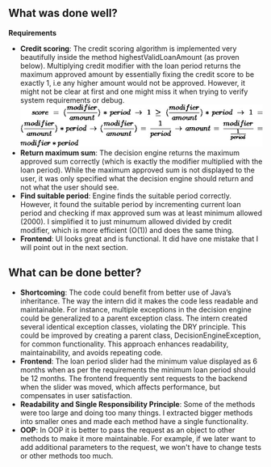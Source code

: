 ## What was done well?

**Requirements**
- **Credit scoring**: The credit scoring algorithm is implemented very beautifully inside the method highestValidLoanAmount (as proven below). Multiplying credit modifier with the loan period returns the maximum approved amount by essentially fixing the credit score to be exactly 1, i.e any higher amount would not be approved. However, it might not be clear at first and one might miss it when trying to verify system requirements or debug. <br> ![img.png](img.png)
- **Return maximum sum**: The decision engine returns the maximum approved sum correctly (which is exactly the modifier multiplied with the loan period). While the maximum approved sum is not displayed to the user, it was only specified what the decision engine should return and not what the user should see.
- **Find suitable period**: Engine finds the suitable period correctly. However, it found the suitable period by incrementing current loan period and checking if max approved sum was at least minimum allowed (2000). I simplified it to just minumum allowed divided by credit modifier, which is more efficient (O(1)) and does the same thing.
- **Frontend**: UI looks great and is functional. It did have one mistake that I will point out in the next section. 
## What can be done better?

- **Shortcoming**: The code could benefit from better use of Java’s inheritance. The way the intern did it makes the code less readable and maintainable. For instance, multiple exceptions in the decision engine could be generalized to a parent exception class. The intern created several identical exception classes, violating the DRY principle. This could be improved by creating a parent class, DecisionEngineException, for common functionality. This approach enhances readability, maintainability, and avoids repeating code.  
- **Frontend**: The loan period slider had the minimum value displayed as 6 months when as per the requirements the minimum loan period should be 12 months. The frontend frequently sent requests to the backend when the slider was moved, which affects performance, but compensates in user satisfaction.
- **Readability and Single Responsibility Principle**: Some of the methods were too large and doing too many things. I extracted bigger methods into smaller ones and made each method have a single functionality.
- **OOP**: In OOP it is better to pass the request as an object to other methods to make it more maintainable. For example, if we later want to add additional parameters to the request, we won't have to change tests or other methods too much. 
